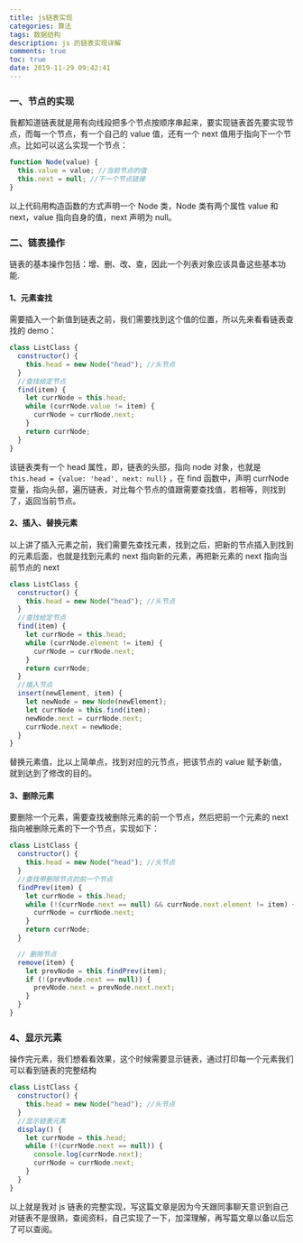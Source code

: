 ```yaml
---
title: js链表实现
categories: 算法
tags: 数据结构
description: js 的链表实现详解
comments: true
toc: true
date: 2019-11-29 09:42:41
---
```


### 一、节点的实现

我都知道链表就是用有向线段把多个节点按顺序串起来，要实现链表首先要实现节点，而每一个节点，有一个自己的 value 值，还有一个 next 值用于指向下一个节点。比如可以这么实现一个节点：

```js
function Node(value) {
  this.value = value; //当前节点的值
  this.next = null; //下一个节点链接
}
```

以上代码用构造函数的方式声明一个 Node 类，Node 类有两个属性 value 和 next，value 指向自身的值，next 声明为 null。

### 二、链表操作

链表的基本操作包括：增、删、改、查，因此一个列表对象应该具备这些基本功能.

#### 1、元素查找

需要插入一个新值到链表之前，我们需要找到这个值的位置，所以先来看看链表查找的 demo：

```js
class ListClass {
  constructor() {
    this.head = new Node("head"); //头节点
  }
  //查找给定节点
  find(item) {
    let currNode = this.head;
    while (currNode.value != item) {
      currNode = currNode.next;
    }
    return currNode;
  }
}
```

该链表类有一个 head 属性，即，链表的头部，指向 node 对象，也就是 `this.head = {value: 'head', next: null}` ，在 find 函数中，声明 currNode 变量，指向头部，遍历链表，对比每个节点的值跟需要查找值，若相等，则找到了，返回当前节点。

#### 2、插入、替换元素

以上讲了插入元素之前，我们需要先查找元素，找到之后，把新的节点插入到找到的元素后面，也就是找到元素的 next 指向新的元素，再把新元素的 next 指向当前节点的 next

```js
class ListClass {
  constructor() {
    this.head = new Node("head"); //头节点
  }
  //查找给定节点
  find(item) {
    let currNode = this.head;
    while (currNode.element != item) {
      currNode = currNode.next;
    }
    return currNode;
  }
  //插入节点
  insert(newElement, item) {
    let newNode = new Node(newElement);
    let currNode = this.find(item);
    newNode.next = currNode.next;
    currNode.next = newNode;
  }
}
```

替换元素值，比以上简单点，找到对应的元节点，把该节点的 value 赋予新值，就到达到了修改的目的。

#### 3、删除元素

要删除一个元素，需要查找被删除元素的前一个节点，然后把前一个元素的 next 指向被删除元素的下一个节点，实现如下：

```js
class ListClass {
  constructor() {
    this.head = new Node("head"); //头节点
  }
  //查找带删除节点的前一个节点
  findPrev(item) {
    let currNode = this.head;
    while (!(currNode.next == null) && currNode.next.element != item) {
      currNode = currNode.next;
    }
    return currNode;
  }

  // 删除节点
  remove(item) {
    let prevNode = this.findPrev(item);
    if (!(prevNode.next == null)) {
      prevNode.next = prevNode.next.next;
    }
  }
}
```

### 4、显示元素

操作完元素，我们想看看效果，这个时候需要显示链表，通过打印每一个元素我们可以看到链表的完整结构

```js
class ListClass {
  constructor() {
    this.head = new Node("head"); //头节点
  }
  //显示链表元素
  display() {
    let currNode = this.head;
    while (!(currNode.next == null)) {
      console.log(currNode.next);
      currNode = currNode.next;
    }
  }
}
```

以上就是我对 js 链表的完整实现，写这篇文章是因为今天跟同事聊天意识到自己对链表不是很熟，查阅资料，自己实现了一下，加深理解，再写篇文章以备以后忘了可以查阅。
